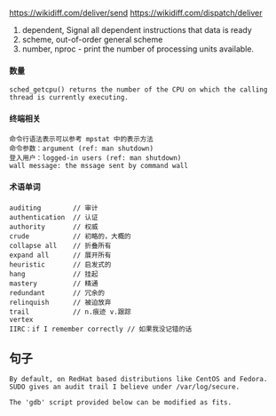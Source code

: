 https://wikidiff.com/deliver/send
https://wikidiff.com/dispatch/deliver

1. dependent, Signal all dependent instructions that data is ready
1. scheme, out-of-order general scheme
1. number, nproc - print the number of processing units available.

#### 数量
```
sched_getcpu() returns the number of the CPU on which the calling thread is currently executing.
```

#### 终端相关

```
命令行语法表示可以参考 mpstat 中的表示方法
命令参数：argument (ref: man shutdown)
登入用户：logged-in users (ref: man shutdown)    
wall message: the mssage sent by command wall 
```

#### 术语单词

```
auditing        // 审计
authentication  // 认证
authority       // 权威
crude           // 初略的，大概的
collapse all    // 折叠所有
expand all      // 展开所有  
heuristic       // 启发式的
hang            // 挂起
mastery         // 精通
redundant       // 冗余的
relinquish      // 被迫放弃
trail           // n.痕迹 v.跟踪
vertex
IIRC：if I remember correctly // 如果我没记错的话
```

## 句子
```
By default, on RedHat based distributions like CentOS and Fedora.
SUDO gives an audit trail I believe under /var/log/secure.

The 'gdb' script provided below can be modified as fits.
```
